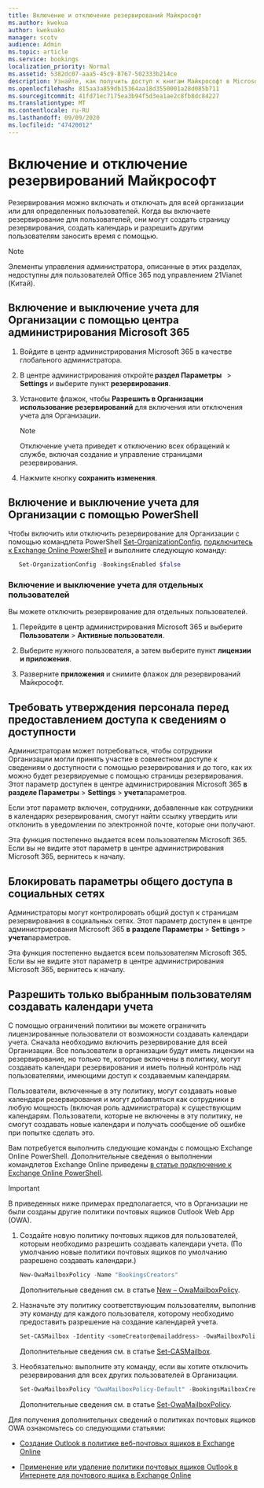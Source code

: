 ```yaml
---
title: Включение и отключение резервирований Майкрософт
ms.author: kwekua
author: kwekuako
manager: scotv
audience: Admin
ms.topic: article
ms.service: bookings
localization_priority: Normal
ms.assetid: 5382dc07-aaa5-45c9-8767-502333b214ce
description: Узнайте, как получить доступ к книгам Майкрософт в Microsoft 365.
ms.openlocfilehash: 815aa3a859db15364aa18d3550001a28d085b711
ms.sourcegitcommit: 41fd71ec7175ea3b94f5d3ea1ae2c8fb8dc84227
ms.translationtype: MT
ms.contentlocale: ru-RU
ms.lasthandoff: 09/09/2020
ms.locfileid: "47420012"
---
```

# <a name="turn-microsoft-bookings-on-or-off"></a>Включение и отключение резервирований Майкрософт

Резервирования можно включать и отключать для всей организации или для определенных пользователей. Когда вы включаете резервирование для пользователей, они могут создать страницу резервирования, создать календарь и разрешить другим пользователям заносить время с помощью.

> [!NOTE]
> Элементы управления администратора, описанные в этих разделах, недоступны для пользователей Office 365 под управлением 21Vianet (Китай).

## <a name="turn-bookings-on-or-off-for-your-organization-using-the-microsoft-365-admin-center"></a>Включение и выключение учета для Организации с помощью центра администрирования Microsoft 365

1. Войдите в центр администрирования Microsoft 365 в качестве глобального администратора.

2. В центре администрирования откройте **раздел Параметры**   \> **Settings** и выберите пункт **резервирования**.

3. Установите флажок, чтобы **Разрешить в Организации использование резервирований** для включения или отключения учета для Организации.

   > [!NOTE]
   > Отключение учета приведет к отключению всех обращений к службе, включая создание и управление страницами резервирования.

4. Нажмите кнопку **сохранить изменения**.

## <a name="turn-bookings-on-or-off-for-your-organization-using-powershell"></a>Включение и выключение учета для Организации с помощью PowerShell

Чтобы включить или отключить резервирование для Организации с помощью командлета PowerShell [Set-OrganizationConfig](https://docs.microsoft.com/powershell/module/exchange/set-organizationconfig), [подключитесь к Exchange Online PowerShell]() и выполните следующую команду:

```PowerShell
   Set-OrganizationConfig -BookingsEnabled $false
```

### <a name="turn-bookings-on-or-off-for-individual-users"></a>Включение и выключение учета для отдельных пользователей

Вы можете отключить резервирование для отдельных пользователей.

1. Перейдите в центр администрирования Microsoft 365 и выберите **Пользователи** \> **Активные пользователи**.

1. Выберите нужного пользователя, а затем выберите пункт **лицензии и приложения**.

1. Разверните **приложения** и снимите флажок для резервирований Майкрософт.

## <a name="require-staff-approvals-before-sharing-freebusy-information"></a>Требовать утверждения персонала перед предоставлением доступа к сведениям о доступности

Администраторам может потребоваться, чтобы сотрудники Организации могли принять участие в совместном доступе к сведениям о доступности с помощью резервирования и до того, как их можно будет резервируемые с помощью страницы резервирования. Этот параметр доступен в центре администрирования Microsoft 365 **в разделе Параметры** \> **Settings** \> **учета**параметров.

Если этот параметр включен, сотрудники, добавленные как сотрудники в календарях резервирования, смогут найти ссылку утвердить или отклонить в уведомлении по электронной почте, которые они получают.

Эта функция постепенно выдается всем пользователям Microsoft 365. Если вы не видите этот параметр в центре администрирования Microsoft 365, вернитесь к началу.

## <a name="block-social-sharing-options"></a>Блокировать параметры общего доступа в социальных сетях

Администраторы могут контролировать общий доступ к страницам резервирования в социальных сетях. Этот параметр доступен в центре администрирования Microsoft 365 **в разделе Параметры** \> **Settings** \> **учета**параметров.

Эта функция постепенно выдается всем пользователям Microsoft 365. Если вы не видите этот параметр в центре администрирования Microsoft 365, вернитесь к началу.

## <a name="allow-only-selected-users-to-create-bookings-calendars"></a>Разрешить только выбранным пользователям создавать календари учета

С помощью ограничений политики вы можете ограничить лицензированные пользователи от возможности создавать календари учета. Сначала необходимо включить резервирование для всей Организации. Все пользователи в организации будут иметь лицензии на резервирование, но только те, которые включены в политику, могут создавать календари резервирования и иметь полный контроль над пользователями, имеющими доступ к создаваемым календарям.

Пользователи, включенные в эту политику, могут создавать новые календари резервирования и могут добавляться как сотрудники в любую мощность (включая роль администратора) к существующим календарям. Пользователи, которые не включены в эту политику, не смогут создавать новые календари и получать сообщение об ошибке при попытке сделать это.

Вам потребуется выполнить следующие команды с помощью Exchange Online PowerShell. Дополнительные сведения о выполнении командлетов Exchange Online приведены [в статье подключение к Exchange Online PowerShell](https://docs.microsoft.com/powershell/exchange/connect-to-exchange-online-powershell).

> [!IMPORTANT]
> В приведенных ниже примерах предполагается, что в Организации не были созданы другие политики почтовых ящиков Outlook Web App (OWA).

1. Создайте новую политику почтовых ящиков для пользователей, которым необходимо разрешить создавать календари учета. (По умолчанию новые политики почтовых ящиков по умолчанию разрешено создавать календари.)

   ```PowerShell
   New-OwaMailboxPolicy -Name "BookingsCreators"
   ```

   Дополнительные сведения см. в статье [New – OwaMailboxPolicy](https://docs.microsoft.com/powershell/module/exchange/new-owamailboxpolicy).

2. Назначьте эту политику соответствующим пользователям, выполнив эту команду для каждого пользователя, которому необходимо предоставить разрешение на создание календарей учета.

   ```PowerShell
   Set-CASMailbox -Identity <someCreator@emailaddress> -OwaMailboxPolicy "BookingsCreators"
   ```

   Дополнительные сведения см. в статье [Set-CASMailbox](https://docs.microsoft.com/powershell/module/exchange/set-casmailbox).

3. Необязательно: выполните эту команду, если вы хотите отключить резервирования для всех других пользователей в Организации.

   ```PowerShell
   Set-OwaMailboxPolicy "OwaMailboxPolicy-Default" -BookingsMailboxCreationEnabled:$false
   ```

   Дополнительные сведения см. в статье [Set-OwaMailboxPolicy](https://docs.microsoft.com/powershell/module/exchange/set-owamailboxpolicy).

Для получения дополнительных сведений о политиках почтовых ящиков OWA ознакомьтесь со следующими статьями:

- [Создание Outlook в политике веб-почтовых ящиков в Exchange Online](https://docs.microsoft.com/exchange/clients-and-mobile-in-exchange-online/outlook-on-the-web/create-outlook-web-app-mailbox-policy)

- [Применение или удаление политики почтовых ящиков Outlook в Интернете для почтового ящика в Exchange Online](https://docs.microsoft.com/exchange/clients-and-mobile-in-exchange-online/outlook-on-the-web/create-outlook-web-app-mailbox-policy)